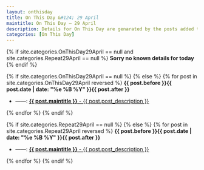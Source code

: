 ```yaml
---
layout: onthisday
title: On This Day &#124; 29 April
maintitle: On This Day — 29 April
description: Details for On This Day are genarated by the posts added to the website so the content is subject to changes/updates over time.
categories: [On This Day]
---
```


{% if site.categories.OnThisDay29April == null and site.categories.Repeat29April == null %}
<strong>Sorry no known details for today</strong>
{% endif %}

{% if site.categories.OnThisDay29April == null %}
{% else %}
{% for post in site.categories.OnThisDay29April reversed %}
<strong>{{ post.before }}{{ post.date | date: "%e %B %Y" }}{{ post.after }}</strong>
<ul>
<li> ——: <a href="{{ post.url }}"><strong>{{ post.maintitle }}</strong> - {{ post.post_description }}</a></li>
</ul>
{% endfor %}
{% endif %}

{% if site.categories.Repeat29April == null %}
{% else %}
{% for post in site.categories.Repeat29April reversed %}
<strong>{{ post.before }}{{ post.date | date: "%e %B %Y" }}{{ post.after }}</strong>
<ul>
<li> ——: <a href="{{ post.url }}"><strong>{{ post.maintitle }}</strong> - {{ post.post_description }}</a></li>
</ul>
{% endfor %}
{% endif %}
